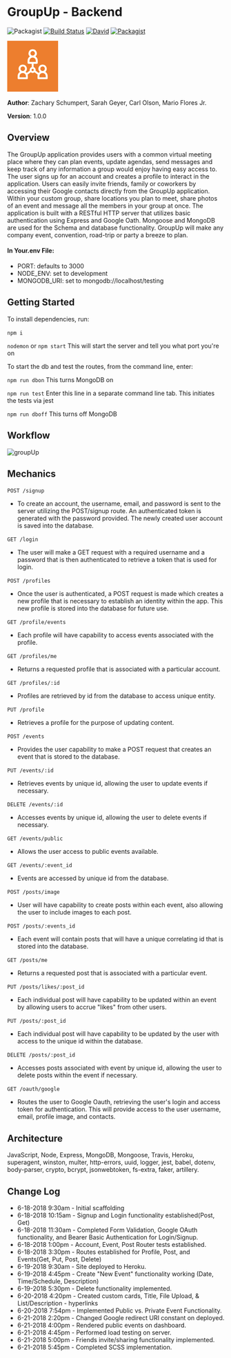 # GroupUp - Backend

![Packagist](https://img.shields.io/badge/created%20on-June%202018-red.svg)
[![Build Status](https://travis-ci.org/Group-Up/backend.svg?branch=master)](https://travis-ci.org/groupUp/groupUp)
[![David](https://img.shields.io/david/expressjs/express.svg)](https://github.com/groupUp/groupUp)
[![Packagist](https://img.shields.io/packagist/l/doctrine/orm.svg)](https://github.com/groupUp/groupUp)

![groupUp](src/assets/logo.png)

**Author**: Zachary Schumpert, Sarah Geyer, Carl Olson, Mario Flores Jr.

**Version**: 1.0.0

## Overview

The GroupUp application provides users with a common virtual meeting place where they can plan events, update agendas, send messages and keep track of any information a group would enjoy having easy access to. The user signs up for an account and creates a profile to interact in the application. Users can easily invite friends, family or coworkers by accessing their Google contacts directly from the GroupUp application.  Within your custom group, share locations you plan to meet, share photos of an event and message all the members in your group at once. The application is built with a RESTful HTTP server that utilizes basic authentication using Express and Google Oath. Mongoose and MongoDB are used for the Schema and database functionality. GroupUp will make any company event, convention, road-trip or party a breeze to plan.

#### In Your.env File:

 * PORT: defaults to 3000
 * NODE_ENV: set to development
 * MONGODB_URI: set to mongodb://localhost/testing

## Getting Started

To install dependencies, run:

```npm i```

```nodemon``` or ```npm start``` This will start the server and tell you what port you're on

To start the db and test the routes, from the command line, enter:

```npm run dbon``` This turns MongoDB on

```npm run test``` Enter this line in a separate command line tab. This initiates the tests via jest

```npm run dboff``` This turns off MongoDB

## Workflow

![groupUp](src/assets/workflow.png)

## Mechanics

```POST /signup```

- To create an account, the username, email, and password is sent to the server utilizing the POST/signup route. An authenticated token is generated with the password provided. The newly created user account is saved into the database.

```GET /login```

- The user will make a GET request with a required username and a password that is then authenticated to retrieve a token that is used for login.

```POST /profiles```

- Once the user is authenticated, a POST request is made which creates a new profile that is necessary to establish an identity within the app. This new profile is stored into the database for future use.

```GET /profile/events```

- Each profile will have capability to access events associated with the profile.

```GET /profiles/me```

- Returns a requested profile that is associated with a particular account.

```GET /profiles/:id```

- Profiles are retrieved by id from the database to access unique entity.

```PUT /profile```

- Retrieves a profile for the purpose of updating content.

```POST /events```

- Provides the user capability to make a POST request that creates an event that is stored to the database.

```PUT /events/:id```

- Retrieves events by unique id, allowing the user to update events if necessary.

```DELETE /events/:id```

- Accesses events by unique id, allowing the user to delete events if necessary.

```GET /events/public```

- Allows the user access to public events available.

```GET /events/:event_id```

- Events are accessed by unique id from the database.

```POST /posts/image```

- User will have capability to create posts within each event, also allowing the user to include images to each post.

```POST /posts/:events_id```

- Each event will contain posts that will have a unique correlating id that is stored into the database.

```GET /posts/me```

- Returns a requested post that is associated with a particular event.

```PUT /posts/likes/:post_id```

- Each individual post will have capability to be updated within an event by allowing users to accrue "likes" from other users.

```PUT /posts/:post_id```

- Each individual post will have capability  to be updated by the user with access to the unique id within the database.

```DELETE /posts/:post_id```

- Accesses posts associated with event by unique id, allowing the user to delete posts within the event if necessary.

```GET /oauth/google```

- Routes the user to Google Oauth, retrieving the user's login and access token for authentication. This will provide access to the user username, email, profile image, and contacts. 


## Architecture

JavaScript, Node, Express, MongoDB, Mongoose, Travis, Heroku, superagent, winston, multer, http-errors, uuid, logger, jest, babel, dotenv, body-parser, crypto, bcrypt, jsonwebtoken, fs-extra, faker, artillery.

## Change Log

 * 6-18-2018 9:30am - Initial scaffolding
 * 6-18-2018 10:15am - Signup and Login functionality established(Post, Get)
 * 6-18-2018 11:30am - Completed Form Validation, Google OAuth functionality, and Bearer Basic Authentication for Login/Signup.
 * 6-18-2018 1:00pm - Account, Event, Post Router tests established.
 * 6-18-2018 3:30pm - Routes established for Profile, Post, and Events(Get, Put, Post, Delete)
 * 6-19-2018 9:30am - Site deployed to Heroku.
 * 6-19-2018 4:45pm - Create "New Event" functionality working (Date, Time/Schedule, Description)
 * 6-19-2018 5:30pm - Delete functionality implemented.
 * 6-20-2018 4:20pm - Created custom cards, Title, File Upload, & List/Description - hyperlinks
 * 6-20-2018 7:54pm - Implemented Public vs. Private Event Functionality.
 * 6-21-2018 2:20pm - Changed Google redirect URI constant on deployed.
 * 6-21-2018 4:00pm - Rendered public events on dashboard.
 * 6-21-2018 4:45pm - Performed load testing on server.
 * 6-21-2018 5:00pm - Friends invite/sharing functionality implemented.
 * 6-21-2018 5:45pm - Completed SCSS implementation.



